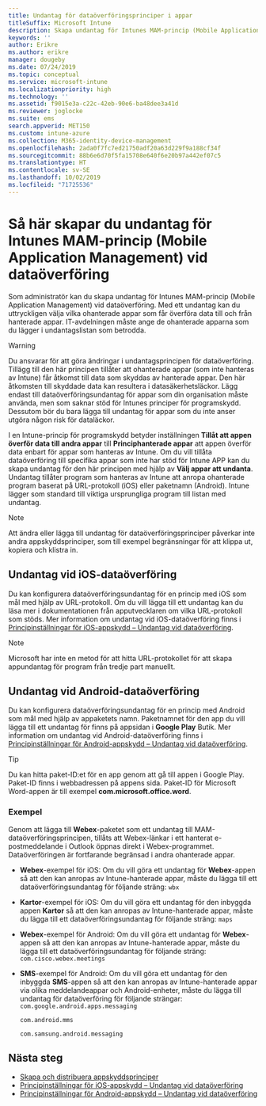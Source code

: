 ```yaml
---
title: Undantag för dataöverföringsprinciper i appar
titleSuffix: Microsoft Intune
description: Skapa undantag för Intunes MAM-princip (Mobile Application Management) vid dataöverföring.
keywords: ''
author: Erikre
ms.author: erikre
manager: dougeby
ms.date: 07/24/2019
ms.topic: conceptual
ms.service: microsoft-intune
ms.localizationpriority: high
ms.technology: ''
ms.assetid: f9015e3a-c22c-42eb-90e6-ba48dee3a41d
ms.reviewer: joglocke
ms.suite: ems
search.appverid: MET150
ms.custom: intune-azure
ms.collection: M365-identity-device-management
ms.openlocfilehash: 2ada0f7fc7ed21750adf20a63d229f9a188cf34f
ms.sourcegitcommit: 88b6e6d70f5fa15708e640f6e20b97a442ef07c5
ms.translationtype: HT
ms.contentlocale: sv-SE
ms.lasthandoff: 10/02/2019
ms.locfileid: "71725536"
---
```

# <a name="how-to-create-exceptions-to-the-intune-mobile-application-management-mam-data-transfer-policy"></a>Så här skapar du undantag för Intunes MAM-princip (Mobile Application Management) vid dataöverföring

Som administratör kan du skapa undantag för Intunes MAM-princip (Mobile Application Management) vid dataöverföring. Med ett undantag kan du uttryckligen välja vilka ohanterade appar som får överföra data till och från hanterade appar. IT-avdelningen måste ange de ohanterade apparna som du lägger i undantagslistan som betrodda. 

>[!WARNING] 
> Du ansvarar för att göra ändringar i undantagsprincipen för dataöverföring. Tillägg till den här principen tillåter att ohanterade appar (som inte hanteras av Intune) får åtkomst till data som skyddas av hanterade appar. Den här åtkomsten till skyddade data kan resultera i datasäkerhetsläckor. Lägg endast till dataöverföringsundantag för appar som din organisation måste använda, men som saknar stöd för Intunes principer för programskydd. Dessutom bör du bara lägga till undantag för appar som du inte anser utgöra någon risk för dataläckor.

I en Intune-princip för programskydd betyder inställningen **Tillåt att appen överför data till andra appar** till **Principhanterade appar** att appen överför data enbart för appar som hanteras av Intune. Om du vill tillåta dataöverföring till specifika appar som inte har stöd för Intune APP kan du skapa undantag för den här principen med hjälp av **Välj appar att undanta**. Undantag tillåter program som hanteras av Intune att anropa ohanterade program baserat på URL-protokoll (iOS) eller paketnamn (Android). Intune lägger som standard till viktiga ursprungliga program till listan med undantag. 

> [!NOTE]
> Att ändra eller lägga till undantag för dataöverföringsprinciper påverkar inte andra appskyddsprinciper, som till exempel begränsningar för att klippa ut, kopiera och klistra in. 

## <a name="ios-data-transfer-exceptions"></a>Undantag vid iOS-dataöverföring
Du kan konfigurera dataöverföringsundantag för en princip med iOS som mål med hjälp av URL-protokoll. Om du vill lägga till ett undantag kan du läsa mer i dokumentationen från apputvecklaren om vilka URL-protokoll som stöds. Mer information om undantag vid iOS-dataöverföring finns i [Principinställningar för iOS-appskydd – Undantag vid dataöverföring](app-protection-policy-settings-ios.md#data-transfer-exemptions).

> [!NOTE]
> Microsoft har inte en metod för att hitta URL-protokollet för att skapa appundantag för program från tredje part manuellt. 

## <a name="android-data-transfer-exceptions"></a>Undantag vid Android-dataöverföring
Du kan konfigurera dataöverföringsundantag för en princip med Android som mål med hjälp av appaketets namn. Paketnamnet för den app du vill lägga till ett undantag för finns på appsidan i **Google Play** Butik. Mer information om undantag vid Android-dataöverföring finns i [Principinställningar för Android-appskydd – Undantag vid dataöverföring](app-protection-policy-settings-android.md#data-transfer-exemptions).


>[!TIP]
> Du kan hitta paket-ID:et för en app genom att gå till appen i Google Play. Paket-ID finns i webbadressen på appens sida. Paket-ID för Microsoft Word-appen är till exempel **com.microsoft.office.word**.

### <a name="example"></a>Exempel
Genom att lägga till **Webex**-paketet som ett undantag till MAM-dataöverföringsprincipen, tillåts att Webex-länkar i ett hanterat e-postmeddelande i Outlook öppnas direkt i Webex-programmet. Dataöverföringen är fortfarande begränsad i andra ohanterade appar.

- **Webex**-exempel för iOS:   Om du vill göra ett undantag för **Webex**-appen så att den kan anropas av Intune-hanterade appar, måste du lägga till ett dataöverföringsundantag för följande sträng: <code>wbx</code>
    
- **Kartor**-exempel för iOS:   Om du vill göra ett undantag för den inbyggda appen **Kartor** så att den kan anropas av Intune-hanterade appar, måste du lägga till ett dataöverföringsundantag för följande sträng: <code>maps</code>

- **Webex**-exempel för Android:   Om du vill göra ett undantag för **Webex**-appen så att den kan anropas av Intune-hanterade appar, måste du lägga till ett dataöverföringsundantag för följande sträng: <code>com.cisco.webex.meetings</code>
    
- **SMS**-exempel för Android:   Om du vill göra ett undantag för den inbyggda **SMS**-appen så att den kan anropas av Intune-hanterade appar via olika meddelandeappar och Android-enheter, måste du lägga till undantag för dataöverföring för följande strängar: 
    <code>com.google.android.apps.messaging</code>
    
    <code>com.android.mms</code>
    
    <code>com.samsung.android.messaging</code>

## <a name="next-steps"></a>Nästa steg

- [Skapa och distribuera appskyddsprinciper](app-protection-policies.md)
- [Principinställningar för iOS-appskydd – Undantag vid dataöverföring](app-protection-policy-settings-ios.md#data-transfer-exemptions)
- [Principinställningar för Android-appskydd – Undantag vid dataöverföring](app-protection-policy-settings-android.md#data-transfer-exemptions)
